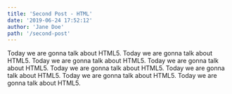 ```yaml
---
title: 'Second Post - HTML'
date: '2019-06-24 17:52:12'
author: 'Jane Doe'
path: '/second-post'
---
```


Today we are gonna talk about HTML5. Today we are gonna talk about HTML5. Today we are gonna talk about HTML5. Today we are gonna talk about HTML5. Today we are gonna talk about HTML5. Today we are gonna talk about HTML5. Today we are gonna talk about HTML5. Today we are gonna talk about HTML5.